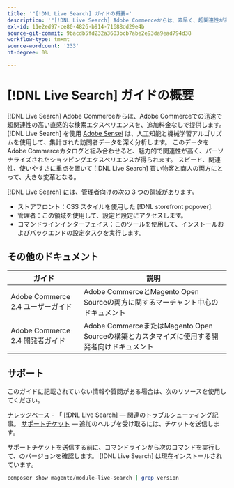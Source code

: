 ```yaml
---
title: '"[!DNL Live Search] ガイドの概要»'
description: '"[!DNL Live Search] Adobe Commerceからは、素早く、超関連性が高く、直感的な検索エクスペリエンスを提供します。」'
exl-id: 11e2ed97-ce80-4826-b914-71688dd29e4b
source-git-commit: 9bacdb5fd232a3603bcb7abe2e93da9ead794d38
workflow-type: tm+mt
source-wordcount: '233'
ht-degree: 0%

---
```


# [!DNL Live Search] ガイドの概要

[!DNL Live Search] Adobe Commerceからは、Adobe Commerceでの迅速で超関連性の高い直感的な検索エクスペリエンスを、追加料金なしで提供します。 [!DNL Live Search] を使用 [Adobe Sensei](https://www.adobe.com/sensei.html) は、人工知能と機械学習アルゴリズムを使用して、集計された訪問者データを深く分析します。 このデータをAdobe Commerceカタログと組み合わせると、魅力的で関連性が高く、パーソナライズされたショッピングエクスペリエンスが得られます。 スピード、関連性、使いやすさに重点を置いて [!DNL Live Search] 買い物客と商人の両方にとって、大きな変革となる。

[!DNL Live Search] には、管理者向けの次の 3 つの領域があります。

* ストアフロント：CSS スタイルを使用した [!DNL storefront popover].
* 管理者：この領域を使用して、設定と設定にアクセスします。
* コマンドラインインターフェイス：このツールを使用して、インストールおよびバックエンドの設定タスクを実行します。

## その他のドキュメント

| ガイド | 説明 |
|--- |--- |
| Adobe Commerce 2.4 ユーザーガイド | Adobe CommerceとMagento Open Sourceの両方に関するマーチャント中心のドキュメント |
| Adobe Commerce 2.4 開発者ガイド | Adobe CommerceまたはMagento Open Sourceの構築とカスタマイズに使用する開発者向けドキュメント |

## サポート

このガイドに記載されていない情報や質問がある場合は、次のリソースを使用してください。

[ナレッジベース](https://experienceleague.adobe.com/docs/commerce-knowledge-base/kb/overview.html) - 「 [!DNL Live Search] — 関連のトラブルシューティング記事。
[サポートチケット](https://experienceleague.adobe.com/docs/commerce-knowledge-base/kb/help-center-guide/magento-help-center-user-guide.html#submit-ticket)  — 追加のヘルプを受け取るには、チケットを送信します。

サポートチケットを送信する前に、コマンドラインから次のコマンドを実行して、のバージョンを確認します。 [!DNL Live Search] は現在インストールされています。

```bash
composer show magento/module-live-search | grep version
```
